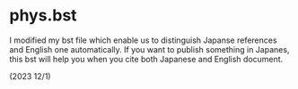 # phys.bst

I modified my bst file which enable us to distinguish Japanse references and English one automatically. If you want to publish something in Japanes, this bst will help you when you cite both Japanese and English document.

(2023 12/1)

